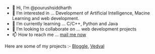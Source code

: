 - 👋 Hi, I’m @pourushsiddharth
- 👀 I’m interested in ... Development of Artificial Intelligence, Macine Learning and web development.
- 🌱 I’m currently learning ... C/C++, Python and Java
- 💞️ I’m looking to collaborate on ... web development projects
- 📫 How to reach me ... <a href="mailto:pourushsiddharth@gmail.com">mail me now</a>

<!---
pourushsiddharth/pourushsiddharth is a ✨ special ✨ repository because its `README.md` (this file) appears on your GitHub profile.
You can click the Preview link to take a look at your changes.
--->
Here are some of my projects :-
<a href = "https://bloggle.in/">Bloggle</a>, <a href = "https://vedval.in/">Vedval</a>
